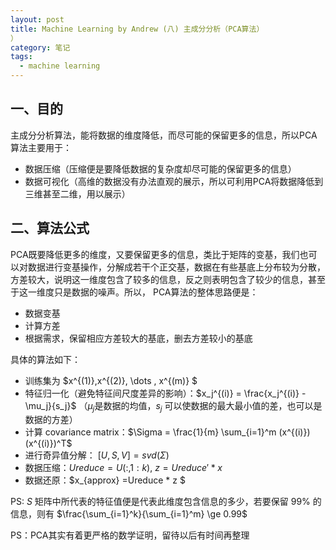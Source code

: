 ```yaml
---
layout: post
title: Machine Learning by Andrew (八) 主成分分析（PCA算法）
）
category: 笔记
tags: 
  - machine learning
---
```


<style>
img{
    width: 60%;
    padding-left: 20%;
}
</style>



## 一、目的

主成分分析算法，能将数据的维度降低，而尽可能的保留更多的信息，所以PCA算法主要用于：

- 数据压缩（压缩便是要降低数据的复杂度却尽可能的保留更多的信息）
- 数据可视化（高维的数据没有办法直观的展示，所以可利用PCA将数据降低到三维甚至二维，用以展示）



## 二、算法公式

PCA既要降低更多的维度，又要保留更多的信息，类比于矩阵的变基，我们也可以对数据进行变基操作，分解成若干个正交基，数据在有些基底上分布较为分散，方差较大，说明这一维度包含了较多的信息，反之则表明包含了较少的信息，甚至于这一维度只是数据的噪声。所以， PCA算法的整体思路便是：

- 数据变基
- 计算方差
- 根据需求，保留相应方差较大的基底，删去方差较小的基底

具体的算法如下：

- 训练集为 $x^{(1)},x^{(2)}, \dots , x^{(m)} $
- 特征归一化（避免特征间尺度差异的影响）：$x_j^{(i)} = \frac{x_j^{(i)} - \mu_j}{s_j}$ （$\mu_j$是数据的均值，$s_j$ 可以使数据的最大最小值的差，也可以是数据的方差）
- 计算 covariance matrix：$\Sigma  = \frac{1}{m} \sum_{i=1}^m (x^{(i)}) (x^{(i)})^T$
- 进行奇异值分解： $[U, S, V] = svd(\Sigma)$
- 数据压缩：$Ureduce = U(:, 1:k)$, $z = Ureduce' * x$ 
- 数据还原：$x_{approx} =Ureduce * z $



PS: $S$ 矩阵中所代表的特征值便是代表此维度包含信息的多少，若要保留 99% 的信息，则有 $\frac{\sum_{i=1}^k}{\sum_{i=1}^m}  \ge 0.99$

PS：PCA其实有着更严格的数学证明，留待以后有时间再整理

